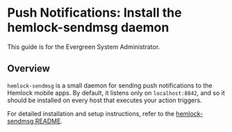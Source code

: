 # Push Notifications: Install the hemlock-sendmsg daemon

This guide is for the Evergreen System Administrator.

## Overview

`hemlock-sendmsg` is a small daemon for sending push notifications to the Hemlock mobile apps.
By default, it listens only on `localhost:8842`, and so it should be installed on every host
that executes your action triggers.

For detailed installation and setup instructions, refer to the
[hemlock-sendmsg README](https://github.com/kenstir/hemlock-sendmsg/blob/main/README.md).
